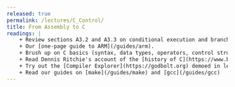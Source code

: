 ```yaml
---
released: true
permalink: /lectures/C_Control/
title: From Assembly to C
readings: |
    + Review sections A3.2 and A3.3 on conditional execution and branch instructions from the [ARM Instruction Set manual](/readings/armisa.pdf)
    + Our [one-page guide to ARM](/guides/arm).
    + Brush up on C basics (syntax, data types, operators, control structures) via your favorite C reference; sections 1-2 of Nick Parlante's [EssentialC](http://cslibrary.stanford.edu/101/EssentialC.pdf); or chapters 1, 2, and 3 of K&R. Skip content on I/O and standard libraries (we are bare metal!)
    + Read Dennis Ritchie's account of the [history of C](https://www.bell-labs.com/usr/dmr/www/chist.html)
    + Try out the [Compiler Explorer](https://godbolt.org) demoed in lecture
    + Read our guides on [make](/guides/make) and [gcc](/guides/gcc)
---
```


